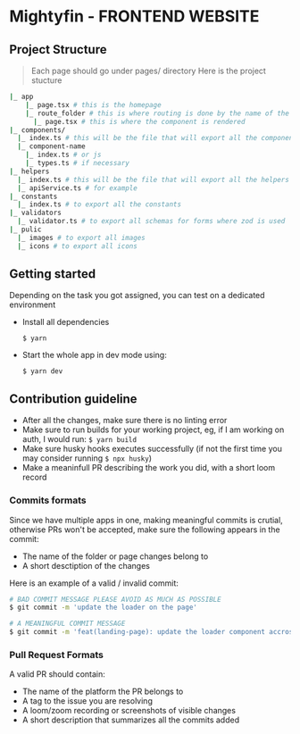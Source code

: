 # Mightyfin - FRONTEND WEBSITE

## Project Structure

> Each page should go under pages/ directory
> Here is the project stucture

```bash
|_ app
    |_ page.tsx # this is the homepage
    |_ route_folder # this is where routing is done by the name of the folder
      |_ page.tsx # this is where the component is rendered
|_ components/
  |_ index.ts # this will be the file that will export all the components, but each component should have a folder like
  |_ component-name
    |_ index.ts # or js
    |_ types.ts # if necessary
|_ helpers
  |_ index.ts # this will be the file that will export all the helpers functions and classes, but each component should have a folder or file
  |_ apiService.ts # for example
|_ constants
  |_ index.ts # to export all the constants
|_ validators
  |_ validator.ts # to export all schemas for forms where zod is used
|_ pulic
  |_ images # to export all images
  |_ icons # to export all icons
```

## Getting started

Depending on the task you got assigned, you can test on a dedicated environment

- Install all dependencies

  `$ yarn`

- Start the whole app in dev mode using:

  `$ yarn dev`

## Contribution guideline

- After all the changes, make sure there is no linting error
- Make sure to run builds for your working project, eg, if I am working on auth, I would run: `$ yarn build`
- Make sure husky hooks executes successfully (if not the first time you may consider running `$ npx husky`)
- Make a meaninfull PR describing the work you did, with a short loom record

### Commits formats

Since we have multiple apps in one, making meaningful commits is crutial, otherwise PRs won't be accepted, make sure the following appears in the commit:

- The name of the folder or page changes belong to
- A short desctiption of the changes

Here is an example of a valid / invalid commit:

```bash
# BAD COMMIT MESSAGE PLEASE AVOID AS MUCH AS POSSIBLE
$ git commit -m 'update the loader on the page'

# A MEANINGFUL COMMIT MESSAGE
$ git commit -m 'feat(landing-page): update the loader component accross the landing page'

```

### Pull Request Formats

A valid PR should contain:

- The name of the platform the PR belongs to
- A tag to the issue you are resolving
- A loom/zoom recording or screenshots of visible changes
- A short description that summarizes all the commits added
